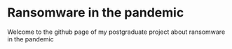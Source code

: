 # Ransomware in the pandemic
Welcome to the github page of my postgraduate project about ransomware in the pandemic

